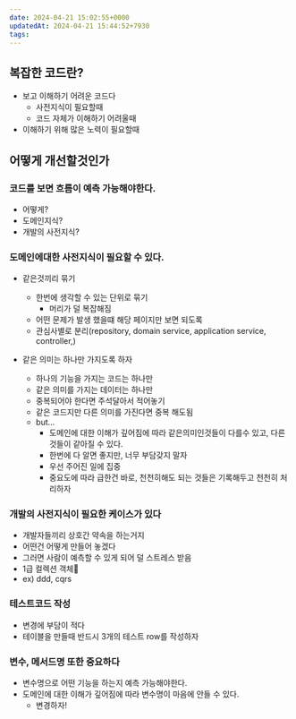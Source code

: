 ```yaml
---
date: 2024-04-21 15:02:55+0000
updatedAt: 2024-04-21 15:44:52+7930
tags: 
---
```

## 복잡한 코드란?
- 보고 이해하기 어려운 코드다
	- 사전지식이 필요할때
	- 코드 자체가 이해하기 어려울때
- 이해하기 위해 많은 노력이 필요할때

## 어떻게 개선할것인가
### 코드를 보면 흐름이 예측 가능해야한다.
- 어떻게?
- 도메인지식?
- 개발의 사전지식?
### 도메인에대한 사전지식이 필요할 수 있다.
- 같은것끼리 묶기
	- 한번에 생각할 수 있는 단위로 묶기
		- 머리가 덜 복잡해짐
	- 어떤 문제가 발생 했을떄 해당 페이지만 보면 되도록
	- 관심사별로 분리(repository, domain service, application service, controller,)

- 같은 의미는 하나만 가지도록 하자
	- 하나의 기능을 가지는 코드는 하나만
	- 같은 의미를 가지는 데이터는 하나만
	- 중복되어야 한다면 주석달아서 적어놓기
	- 같은 코드지만 다른 의미를 가진다면 중복 해도됨
	- but... 
		- 도메인에 대한 이해가 깊어짐에 따라 같은의미인것들이 다를수 있고, 다른것들이 같아질 수 있다.
		- 한번에 다 알면 좋지만, 너무 부담갖지 말자
		- 우선 주어진 일에 집중
		- 중요도에 따라 급한건 바로, 천천히해도 되는 것들은 기록해두고 천천히 처리하자

### 개발의 사전지식이 필요한 케이스가 있다
- 개발자들끼리 상호간 약속을 하는거지
- 어떤건 어떻게 만들어 놓겠다
- 그러면 사람이 예측할 수 있게 되어 덜 스트레스 받음
- 1급 컬렉션 객체
- ex) ddd, cqrs
### 테스트코드 작성
- 변경에 부담이 적다
- 테이블을 만들때 반드시 3개의 테스트 row를 작성하자
### 변수, 메서드명 또한 중요하다
- 변수명으로 어떤 기능을 하는지 예측 가능해야한다.
- 도메인에 대한 이해가 깊어짐에 따라 변수명이 마음에 안들 수 있다.
	- 변경하자!